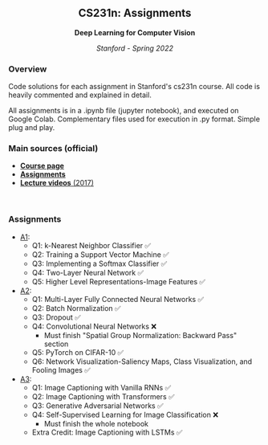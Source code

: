 <h2 align="center">CS231n: Assignments </h2>
<p align="center"><b>Deep Learning for Computer Vision</b></p>
<p align="center"><i>Stanford - Spring 2022</i></p>

### Overview
Code solutions for each assignment in Stanford's cs231n course.
All code is heavily commented and explained in detail.

All assignments is in a .ipynb file (jupyter notebook), and executed on Google Colab. Complementary files used for execution in .py format. Simple plug and play.

### Main sources (official)
* [**Course page**](http://cs231n.stanford.edu/2022/)
* [**Assignments**](http://cs231n.stanford.edu/2022/schedule.html)
* [**Lecture videos** (2017)](https://www.youtube.com/playlist?list=PLC1qU-LWwrF64f4QKQT-Vg5Wr4qEE1Zxk)

<br>

### Assignments

* [A1](assignment1): 
    * Q1: k-Nearest Neighbor Classifier :white_check_mark:
    * Q2: Training a Support Vector Machine :white_check_mark:
    * Q3: Implementing a Softmax Classifier :white_check_mark:
    * Q4: Two-Layer Neural Network :white_check_mark:
    * Q5: Higher Level Representations-Image Features :white_check_mark:
* [A2](assignment2): 
    * Q1: Multi-Layer Fully Connected Neural Networks :white_check_mark:
    * Q2: Batch Normalization :white_check_mark:
    * Q3: Dropout :white_check_mark:
    * Q4: Convolutional Neural Networks :x:
         * Must finish "Spatial Group Normalization: Backward Pass" section
    * Q5: PyTorch on CIFAR-10 :white_check_mark:
    * Q6: Network Visualization-Saliency Maps, Class Visualization, and Fooling Images :white_check_mark:
* [A3](assignment3): 
    * Q1: Image Captioning with Vanilla RNNs :white_check_mark:
    * Q2: Image Captioning with Transformers :white_check_mark:
    * Q3: Generative Adversarial Networks :white_check_mark:
    * Q4: Self-Supervised Learning for Image Classification :x:
         * Must finish the whole notebook
    * Extra Credit: Image Captioning with LSTMs :white_check_mark:

<br>
